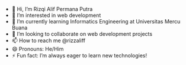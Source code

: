 - 👋 Hi, I’m Rizqi Alif Permana Putra
- 👀 I’m interested in web development
- 🌱 I’m currently learning Informatics Engineering at Universitas Mercu Buana
- 💞️ I’m looking to collaborate on web development projects
- 📫 How to reach me @rizzaliff
- 😄 Pronouns: He/Him
- ⚡ Fun fact: I’m always eager to learn new technologies!

<!---
Rappostor/Rappostor is a ✨ special ✨ repository because its `README.md` (this file) appears on your GitHub profile.
You can click the Preview link to take a look at your changes.
--->
